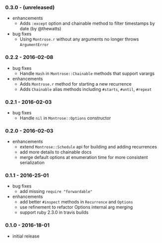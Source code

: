 ### 0.3.0 - (unreleased)

* enhancements
  * Adds `:except` option and chainable method to filter timestamps by date (by
    @thewatts)
* bug fixes
  * Using `Montrose.r` without any arguments no longer throws `ArgumentError`

### 0.2.2 - 2016-02-08

* bug fixes
  * Handle `Hash` in `Montrose::Chainable` methods that support varargs
* enhancements
  * Adds `Montrose.r` method for starting a new recurrence
  * Adds `Chainable` alias methods including `#starts`, `#until`, `#repeat`

### 0.2.1 - 2016-02-03

* bug fixes
  * Handle `nil` in `Montrose::Options` constructor

### 0.2.0 - 2016-02-03

* enhancements
  * extend `Montrose::Schedule` api for building and adding recurrences
  * add more details to chainable docs
  * merge default options at enumeration time for more consistent serialization

### 0.1.1 - 2016-25-01

* bug fixes
  * add missing `require "forwardable"`
* enhancements
  * add better `#inspect` methods in `Recurrence` and `Options`
  * use refinement to refactor Options internal arg merging
  * support ruby 2.3.0 in travis builds

### 0.1.0 - 2016-18-01

* initial release
